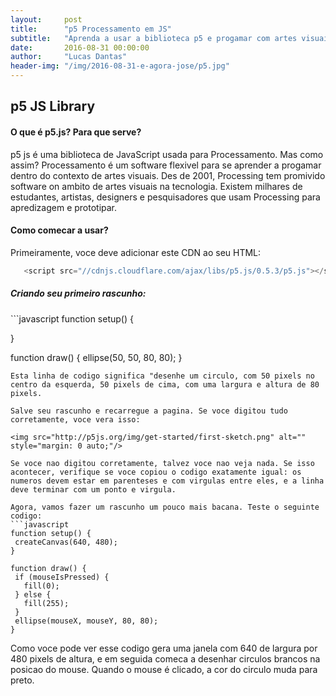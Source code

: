 ```yaml
---
layout:     post
title:      "p5 Processamento em JS"
subtitle:   "Aprenda a usar a biblioteca p5 e progamar com artes visuais"
date:       2016-08-31 00:00:00
author:     "Lucas Dantas"
header-img: "/img/2016-08-31-e-agora-jose/p5.jpg"
---
```



 <h2 class="section-heading">p5 JS Library</h2>
 
 <h4 class="section-heading">O que é p5.js? Para que serve?</h4>
 p5 js é uma biblioteca de JavaScript usada para Processamento. Mas como assim?
 Processamento é um software flexivel para se aprender a progamar dentro do contexto de artes visuais.
 Des de 2001, Processing tem promivido software on ambito de artes visuais na tecnologia. Existem milhares de estudantes, artistas, designers e pesquisadores que usam Processing para apredizagem e prototipar.
 
 <h4 class="section-heading">Como comecar a usar?</h4>
 
 Primeiramente, voce deve adicionar este CDN ao seu HTML:
 ```javascript
    <script src="//cdnjs.cloudflare.com/ajax/libs/p5.js/0.5.3/p5.js"></script>
 ```
 
 <h5 class="section-heading">Criando seu primeiro rascunho:</h5>
 ```javascript
 function setup() {

}

function draw() {
  ellipse(50, 50, 80, 80);
}
 ```
 Esta linha de codigo significa "desenhe um circulo, com 50 pixels no centro da esquerda, 50 pixels de cima, com uma largura e altura de 80 pixels.
 
 Salve seu rascunho e recarregue a pagina. Se voce digitou tudo corretamente, voce vera isso:
 
 <img src="http://p5js.org/img/get-started/first-sketch.png" alt="" style="margin: 0 auto;"/>
 
 Se voce nao digitou corretamente, talvez voce nao veja nada. Se isso acontecer, verifique se voce copiou o codigo exatamente igual: os numeros devem estar em parenteses e com virgulas entre eles, e a linha deve terminar com um ponto e virgula.
 
 Agora, vamos fazer um rascunho um pouco mais bacana. Teste o seguinte codigo:
 ```javascript
 function setup() {
  createCanvas(640, 480);
}

function draw() {
  if (mouseIsPressed) {
    fill(0);
  } else {
    fill(255);
  }
  ellipse(mouseX, mouseY, 80, 80);
}
 ```
 Como voce pode ver esse codigo gera uma janela com 640 de largura por 480 pixels de altura, e em seguida comeca a desenhar circulos brancos na posicao do mouse. Quando o mouse é clicado, a cor do circulo muda para preto. 
 
 <img src="http://p5js.org/img/get-started/first-sketch2.png" alt="" style="margin: 0 auto;"/>
 
 


 
 

